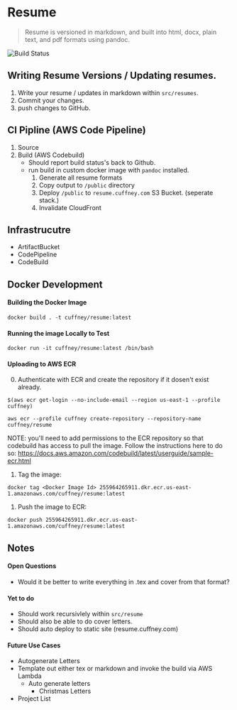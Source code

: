 # Resume

> Resume is versioned in markdown, and built into html, docx, plain text, and pdf formats using pandoc.

![Build Status](https://codebuild.us-east-1.amazonaws.com/badges?uuid=eyJlbmNyeXB0ZWREYXRhIjoiUVAvY0lqTTdTS1ROek9VVjZka2tSc1JFTFd4cWp5RWVpUE5PaDRqYVBKMFFBT0xLSzUrSVFEdmxabTlDdmV0bklFVDBoVGltZmRPQzdSTDBwK3dkaEF3PSIsIml2UGFyYW1ldGVyU3BlYyI6Im5rVHVKRmtlSFlYN3huR1IiLCJtYXRlcmlhbFNldFNlcmlhbCI6MX0%3D&branch=master)

## Writing Resume Versions / Updating resumes. 

1. Write your resume / updates in markdown within `src/resumes`.
2. Commit your changes.
3. push changes to GitHub.

## CI Pipline (AWS Code Pipeline)

1. Source
2. Build (AWS Codebuild)
   - Should report build status's back to Github.
   - run build in custom docker image with `pandoc` installed.
     1. Generate all resume formats
     2. Copy output to `/public` directory
     3. Deploy `/public` to `resume.cuffney.com` S3 Bucket. (seperate stack.)
     4. Invalidate CloudFront 

## Infrastrucutre

- ArtifactBucket
- CodePipeline
- CodeBuild

## Docker Development

#### Building the Docker Image

`docker build . -t cuffney/resume:latest`

#### Running the image Locally to Test

`docker run -it cuffney/resume:latest /bin/bash`

#### Uploading to AWS ECR

0. Authenticate with ECR and create the repository if it dosen't exist already.

`$(aws ecr get-login --no-include-email --region us-east-1 --profile cuffney)`

`aws ecr --profile cuffney create-repository --repository-name cuffney/resume`

NOTE: you'll need to add permissions to the ECR repository so that codebuild has access to pull the image. Follow the instructions here to do so: https://docs.aws.amazon.com/codebuild/latest/userguide/sample-ecr.html

1. Tag the image:

`docker tag <Docker Image Id> 255964265911.dkr.ecr.us-east-1.amazonaws.com/cuffney/resume:latest`

1. Push the image to ECR:

`docker push 255964265911.dkr.ecr.us-east-1.amazonaws.com/cuffney/resume:latest`

## Notes

#### Open Questions
- Would it be better to write everything in .tex and cover from that format?

#### Yet to do
- Should work recursivlely within `src/resume`
- Should also be able to do cover letters.
- Should auto deploy to static site (resume.cuffney.com)

#### Future Use Cases

- Autogenerate Letters
- Template out either tex or markdown and invoke the build via AWS Lambda
  - Auto generate letters
    - Christmas Letters
- Project List